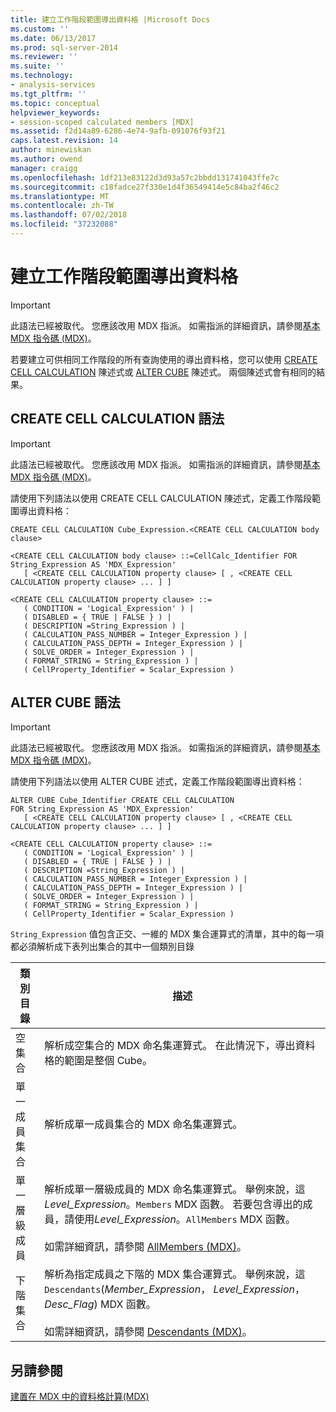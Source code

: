 ```yaml
---
title: 建立工作階段範圍導出資料格 |Microsoft Docs
ms.custom: ''
ms.date: 06/13/2017
ms.prod: sql-server-2014
ms.reviewer: ''
ms.suite: ''
ms.technology:
- analysis-services
ms.tgt_pltfrm: ''
ms.topic: conceptual
helpviewer_keywords:
- session-scoped calculated members [MDX]
ms.assetid: f2d14a89-6286-4e74-9afb-091076f93f21
caps.latest.revision: 14
author: minewiskan
ms.author: owend
manager: craigg
ms.openlocfilehash: 1df213e83122d3d93a57c2bbdd131741043ffe7c
ms.sourcegitcommit: c18fadce27f330e1d4f36549414e5c84ba2f46c2
ms.translationtype: MT
ms.contentlocale: zh-TW
ms.lasthandoff: 07/02/2018
ms.locfileid: "37232088"
---
```

# <a name="creating-session-scoped-calculated-cells"></a>建立工作階段範圍導出資料格
    
> [!IMPORTANT]  
>  此語法已經被取代。 您應該改用 MDX 指派。 如需指派的詳細資訊，請參閱[基本 MDX 指令碼 &#40;MDX&#41;](the-basic-mdx-script-mdx.md)。  
  
 若要建立可供相同工作階段的所有查詢使用的導出資料格，您可以使用 [CREATE CELL CALCULATION](/sql/mdx/mdx-data-definition-create-cell-calculation) 陳述式或 [ALTER CUBE](/sql/mdx/mdx-data-definition-alter-cube) 陳述式。 兩個陳述式會有相同的結果。  
  
## <a name="create-cell-calculation-syntax"></a>CREATE CELL CALCULATION 語法  
  
> [!IMPORTANT]  
>  此語法已經被取代。 您應該改用 MDX 指派。 如需指派的詳細資訊，請參閱[基本 MDX 指令碼 &#40;MDX&#41;](the-basic-mdx-script-mdx.md)。  
  
 請使用下列語法以使用 CREATE CELL CALCULATION 陳述式，定義工作階段範圍導出資料格：  
  
```  
CREATE CELL CALCULATION Cube_Expression.<CREATE CELL CALCULATION body clause>  
  
<CREATE CELL CALCULATION body clause> ::=CellCalc_Identifier FOR String_Expression AS 'MDX_Expression'   
   [ <CREATE CELL CALCULATION property clause> [ , <CREATE CELL CALCULATION property clause> ... ] ]  
  
<CREATE CELL CALCULATION property clause> ::=  
   ( CONDITION = 'Logical_Expression' ) |   
   ( DISABLED = { TRUE | FALSE } ) |   
   ( DESCRIPTION =String_Expression ) |   
   ( CALCULATION_PASS_NUMBER = Integer_Expression ) |   
   ( CALCULATION_PASS_DEPTH = Integer_Expression ) |   
   ( SOLVE_ORDER = Integer_Expression ) |   
   ( FORMAT_STRING = String_Expression ) |   
   ( CellProperty_Identifier = Scalar_Expression )  
```  
  
## <a name="alter-cube-syntax"></a>ALTER CUBE 語法  
  
> [!IMPORTANT]  
>  此語法已經被取代。 您應該改用 MDX 指派。 如需指派的詳細資訊，請參閱[基本 MDX 指令碼 &#40;MDX&#41;](the-basic-mdx-script-mdx.md)。  
  
 請使用下列語法以使用 ALTER CUBE 述式，定義工作階段範圍導出資料格：  
  
```  
ALTER CUBE Cube_Identifier CREATE CELL CALCULATION  
FOR String_Expression AS 'MDX_Expression'   
   [ <CREATE CELL CALCULATION property clause> [ , <CREATE CELL CALCULATION property clause> ... ] ]  
  
<CREATE CELL CALCULATION property clause> ::=  
   ( CONDITION = 'Logical_Expression' ) |   
   ( DISABLED = { TRUE | FALSE } ) |   
   ( DESCRIPTION =String_Expression ) |   
   ( CALCULATION_PASS_NUMBER = Integer_Expression ) |   
   ( CALCULATION_PASS_DEPTH = Integer_Expression ) |   
   ( SOLVE_ORDER = Integer_Expression ) |   
   ( FORMAT_STRING = String_Expression ) |   
   ( CellProperty_Identifier = Scalar_Expression )  
```  
  
 `String_Expression` 值包含正交、一維的 MDX 集合運算式的清單，其中的每一項都必須解析成下表列出集合的其中一個類別目錄  
  
|類別目錄|描述|  
|--------------|-----------------|  
|空集合|解析成空集合的 MDX 命名集運算式。 在此情況下，導出資料格的範圍是整個 Cube。|  
|單一成員集合|解析成單一成員集合的 MDX 命名集運算式。|  
|單一層級成員|解析成單一層級成員的 MDX 命名集運算式。 舉例來說，這*Level_Expression*。`Members` MDX 函數。 若要包含導出的成員，請使用*Level_Expression*。`AllMembers` MDX 函數。<br /><br /> 如需詳細資訊，請參閱 [AllMembers &#40;MDX&#41;](/sql/mdx/allmembers-mdx)。|  
|下階集合|解析為指定成員之下階的 MDX 集合運算式。 舉例來說，這`Descendants`(*Member_Expression*， *Level_Expression*， *Desc_Flag*) MDX 函數。<br /><br /> 如需詳細資訊，請參閱 [Descendants &#40;MDX&#41;](/sql/mdx/descendants-mdx)。|  
  
## <a name="see-also"></a>另請參閱  
 [建置在 MDX 中的資料格計算&#40;MDX&#41;](../../multidimensional-models-olap-logical-cube-objects/calculations.md)  
  
  
